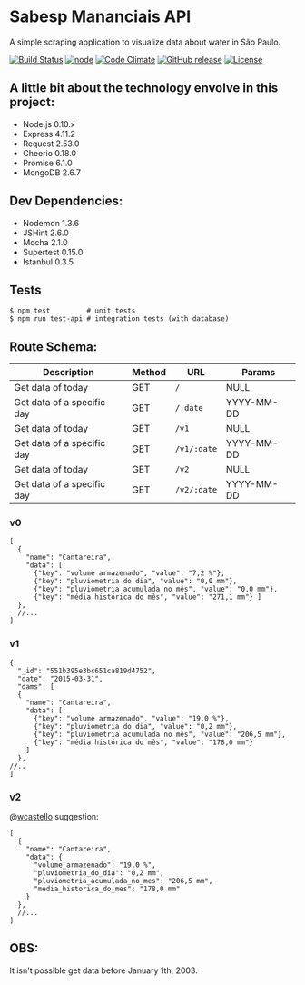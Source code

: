 # Sabesp Mananciais API
A simple scraping application to visualize data about water in São Paulo.

[![Build Status](https://travis-ci.org/rafaell-lycan/sabesp-mananciais-api.svg?branch=master)](https://travis-ci.org/rafaell-lycan/sabesp-mananciais-api)
[![node](https://img.shields.io/badge/node-0.10.x-brightgreen.svg)]()
[![Code Climate](https://codeclimate.com/github/rafaell-lycan/sabesp-mananciais-api/badges/gpa.svg)](https://codeclimate.com/github/rafaell-lycan/sabesp-mananciais-api)
[![GitHub release](https://img.shields.io/github/release/rafaell-lycan/sabesp-mananciais-api.svg)]()
[![License](http://img.shields.io/:license-mit-blue.svg)](https://github.com/rafaell-lycan/sabesp-mananciais-api/blob/master/LICENSE)


## A little bit about the technology envolve in this project:
- Node.js 0.10.x
- Express 4.11.2
- Request 2.53.0
- Cheerio 0.18.0
- Promise 6.1.0
- MongoDB 2.6.7


## Dev Dependencies:
- Nodemon 1.3.6
- JSHint 2.6.0
- Mocha 2.1.0
- Supertest 0.15.0
- Istanbul 0.3.5


## Tests
```
$ npm test         # unit tests
$ npm run test-api # integration tests (with database)
```

## Route Schema:
Description                | Method | URL         | Params
---------------------------| ------ | ----------- | ---------
Get data of today          | GET    | `/`         | NULL
Get data of a specific day | GET    | `/:date`    | YYYY-MM-DD
Get data of today          | GET    | `/v1`       | NULL
Get data of a specific day | GET    | `/v1/:date` | YYYY-MM-DD
Get data of today          | GET    | `/v2`       | NULL
Get data of a specific day | GET    | `/v2/:date` | YYYY-MM-DD

### v0
```
[
  {
    "name": "Cantareira",
    "data": [
      {"key": "volume armazenado", "value": "7,2 %"},
      {"key": "pluviometria do dia", "value": "0,0 mm"},
      {"key": "pluviometria acumulada no mês", "value": "0,0 mm"},
      {"key": "média histórica do mês", "value": "271,1 mm"} ]
  },
  //...
]
```

### v1
```
{
  "_id": "551b395e3bc651ca819d4752",
  "date": "2015-03-31",
  "dams": [
  {
    "name": "Cantareira",
    "data": [
      {"key": "volume armazenado", "value": "19,0 %"},
      {"key": "pluviometria do dia", "value": "0,2 mm"},
      {"key": "pluviometria acumulada no mês", "value": "206,5 mm"},
      {"key": "média histórica do mês", "value": "178,0 mm"}
    ]
  },
//..
]
```

### v2
@[wcastello](https://github.com/wcastello) suggestion:
```
[
  {
    "name": "Cantareira",
    "data": {
      "volume_armazenado": "19,0 %",
      "pluviometria_do_dia": "0,2 mm",
      "pluviometria_acumulada_no_mes": "206,5 mm",
      "media_historica_do_mes": "178,0 mm"
    }
  },
  //...
]
```

## OBS:
It isn't possible get data before January 1th, 2003.
